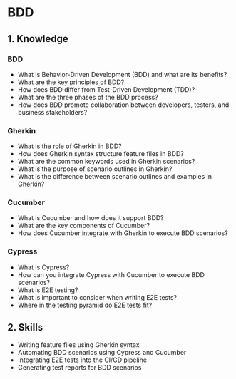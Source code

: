 # BDD

## 1. Knowledge

### BDD

- What is Behavior-Driven Development (BDD) and what are its benefits?
- What are the key principles of BDD?
- How does BDD differ from Test-Driven Development (TDD)?
- What are the three phases of the BDD process?
- How does BDD promote collaboration between developers, testers, and business stakeholders?

### Gherkin

- What is the role of Gherkin in BDD?
- How does Gherkin syntax structure feature files in BDD?
- What are the common keywords used in Gherkin scenarios?
- What is the purpose of scenario outlines in Gherkin?
- What is the difference between scenario outlines and examples in Gherkin?

### Cucumber

- What is Cucumber and how does it support BDD?
- What are the key components of Cucumber?
- How does Cucumber integrate with Gherkin to execute BDD scenarios?

### Cypress

- What is Cypress?
- How can you integrate Cypress with Cucumber to execute BDD scenarios?
- What is E2E testing?
- What is important to consider when writing E2E tests?
- Where in the testing pyramid do E2E tests fit?

## 2. Skills

- Writing feature files using Gherkin syntax
- Automating BDD scenarios using Cypress and Cucumber
- Integrating E2E tests into the CI/CD pipeline
- Generating test reports for BDD scenarios
